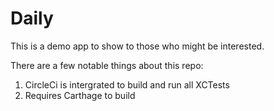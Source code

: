 # Daily

This is a demo app to show to those who might be interested. 

There are a few notable things about this repo: 

1. CircleCi is intergrated to build and run all XCTests 
2. Requires Carthage to build
